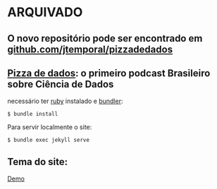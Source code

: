 # ARQUIVADO
## O novo repositório pode ser encontrado em [github.com/jtemporal/pizzadedados](https://github.com/jtemporal/pizzadedados)

## [Pizza de dados](http://podcast.datascience.pizza/): o primeiro podcast Brasileiro sobre Ciência de Dados

necessário ter [ruby](https://www.ruby-lang.org/en/) instalado e [bundler](http://bundler.io/):

```console
$ bundle install
```

Para servir localmente o site:
```console
$ bundle exec jekyll serve
```

## Tema do site:
[Demo](http://webjeda.com/vyaasa)
